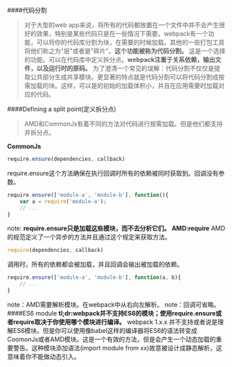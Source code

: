 ####代码分割
>对于大型的web app来说，将所有的代码都放置在一个文件中并不会产生很好的效果，特别是某些代码只是在一些情况下需要。webpack有一个功能，可以将你的代码库分割为块，在需要的时候加载。其他的一些打包工具将他们称之为"层"或者是"碎片"。**这个功能被称为代码分割。**
> 这是一个选择的功能。可以在代码库中定义拆分点。**webpack注重于关系依赖，输出文件，以及运行时的原码。**
> 为了澄清一个常见的误解：代码分割不仅仅是提取公共部分生成共享模块。更显著的特点就是代码分割可以将代码分割成按需加载的块。这样，可以是的初始的加载体积小，并且在应用需要时加载对应的代码。

####Defining a split point(定义拆分点)
>AMD和CommonJs有着不同的方法对代码进行按需加载。但是他们都支持并拆分点。

**CommonJs**
```javascript
require.ensure(dependencies, callback)
```
require.ensure这个方法确保在执行回调时所有的依赖被同时获取到。回调没有参数。
```javascript
require.ensure(['module-a', 'module-b'], function(){
    var a = require('module-a');
    // ...
}
```
note: **require.ensure只是加载这些模块，而不去分析它们。**
**AMD:require**
AMD的规范定义了一个异步的方法并且通过这个规定来获取方法。
```javascript
require(dependencies, callback)
```
调用时，所有的依赖都会被加载，并且回调会输出被加载的依赖。
```javascript
require.ensure(['module-a', 'module-b'], function(a, b){
    // ...
}
```
note：AMD需要解析模块。在webpack中从右向左解析。
note：回调可省略。
####ES6 module
**tl;dr:webpack并不支持ES6的模块；使用require.ensure或者require取决于你使用哪个模块进行编译。**
webpack 1.x.x 并不支持或者说是理解ES6模块。但是你可以使用像babel这样的编译器将ES6的语法转变成CoomonJs或者AMD模块。这是一个有效的方法，但是会产生一个动态加载的重要警告。这种模块添加语法(import module from xx)故意被设计成静态解析，这意味着你不能做动态引入。